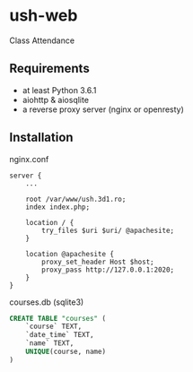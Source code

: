 # ush-web
 Class Attendance
 
## Requirements
- at least Python 3.6.1
- aiohttp & aiosqlite
- a reverse proxy server (nginx or openresty)

## Installation
nginx.conf
```
server {
    ...

    root /var/www/ush.3d1.ro;
    index index.php;
	
    location / {
        try_files $uri $uri/ @apachesite;
    }
	
    location @apachesite {
        proxy_set_header Host $host;
        proxy_pass http://127.0.0.1:2020;
    }
}
```

courses.db (sqlite3)
```sql
CREATE TABLE "courses" (
    `course` TEXT,
    `date_time` TEXT,
    `name` TEXT,
    UNIQUE(course, name)
)
```
